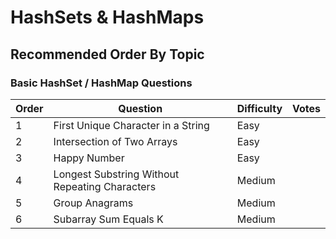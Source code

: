 # HashSets & HashMaps

## Recommended Order By Topic

### Basic HashSet / HashMap Questions

| Order | Question                                       | Difficulty | Votes |
| ----- | ---------------------------------------------- | ---------- | ----- |
| 1     | First Unique Character in a String             | Easy       |       |
| 2     | Intersection of Two Arrays                     | Easy       |       |
| 3     | Happy Number                                   | Easy       |       |
| 4     | Longest Substring Without Repeating Characters | Medium     |       |
| 5     | Group Anagrams                                 | Medium     |       |
| 6     | Subarray Sum Equals K                          | Medium     |       |
